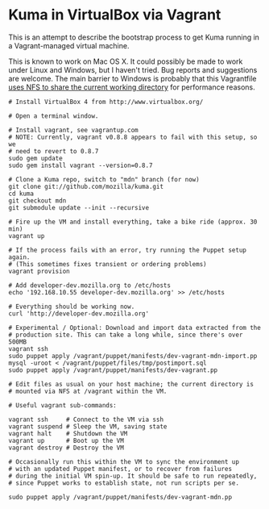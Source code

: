 # Kuma in VirtualBox via Vagrant

This is an attempt to describe the bootstrap process to get Kuma running in a
Vagrant-managed virtual machine. 

This is known to work on Mac OS X. It could possibly be made to work under
Linux and Windows, but I haven't tried. Bug reports and suggestions are
welcome. The main barrier to Windows is probably that this Vagrantfile 
[uses NFS to share the current working directory][nfs] for performance 
reasons. 

[nfs]: http://vagrantup.com/docs/nfs.html

    # Install VirtualBox 4 from http://www.virtualbox.org/

    # Open a terminal window.
    
    # Install vagrant, see vagrantup.com
    # NOTE: Currently, vagrant v0.8.8 appears to fail with this setup, so we
    # need to revert to 0.8.7
    sudo gem update
    sudo gem install vagrant --version=0.8.7
        
    # Clone a Kuma repo, switch to "mdn" branch (for now)
    git clone git://github.com/mozilla/kuma.git
    cd kuma
    git checkout mdn
    git submodule update --init --recursive

    # Fire up the VM and install everything, take a bike ride (approx. 30 min)
    vagrant up

    # If the process fails with an error, try running the Puppet setup again.
    # (This sometimes fixes transient or ordering problems)
    vagrant provision

    # Add developer-dev.mozilla.org to /etc/hosts
    echo '192.168.10.55 developer-dev.mozilla.org' >> /etc/hosts

    # Everything should be working now.
    curl 'http://developer-dev.mozilla.org'
    
    # Experimental / Optional: Download and import data extracted from the
    # production site. This can take a long while, since there's over 500MB
    vagrant ssh
    sudo puppet apply /vagrant/puppet/manifests/dev-vagrant-mdn-import.pp
    mysql -uroot < /vagrant/puppet/files/tmp/postimport.sql
    sudo puppet apply /vagrant/puppet/manifests/dev-vagrant.pp

    # Edit files as usual on your host machine; the current directory is
    # mounted via NFS at /vagrant within the VM.

    # Useful vagrant sub-commands:

    vagrant ssh     # Connect to the VM via ssh
    vagrant suspend # Sleep the VM, saving state
    vagrant halt    # Shutdown the VM
    vagrant up      # Boot up the VM
    vagrant destroy # Destroy the VM

    # Occasionally run this within the VM to sync the environment up 
    # with an updated Puppet manifest, or to recover from failures
    # during the initial VM spin-up. It should be safe to run repeatedly,
    # since Puppet works to establish state, not run scripts per se.

    sudo puppet apply /vagrant/puppet/manifests/dev-vagrant-mdn.pp
